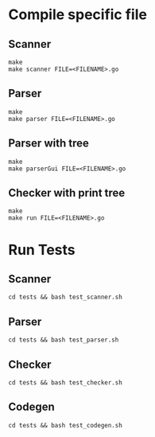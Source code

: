 # Compile specific file
## Scanner
```
make
make scanner FILE=<FILENAME>.go
```

## Parser
```
make
make parser FILE=<FILENAME>.go
```

## Parser with tree
```
make
make parserGui FILE=<FILENAME>.go
```

## Checker with print tree
```
make
make run FILE=<FILENAME>.go
```

# Run Tests
## Scanner
```cd tests && bash test_scanner.sh```

## Parser
```cd tests && bash test_parser.sh```

## Checker
```cd tests && bash test_checker.sh```

## Codegen
```cd tests && bash test_codegen.sh```